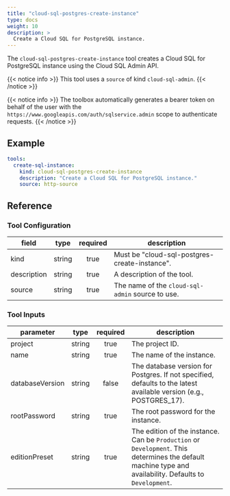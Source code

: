 ```yaml
---
title: "cloud-sql-postgres-create-instance"
type: docs
weight: 10
description: >
  Create a Cloud SQL for PostgreSQL instance.
---
```


The `cloud-sql-postgres-create-instance` tool creates a Cloud SQL for PostgreSQL instance using the Cloud SQL Admin API.

{{< notice info >}}
This tool uses a `source` of kind `cloud-sql-admin`.
{{< /notice >}}

{{< notice info >}}
The toolbox automatically generates a bearer token on behalf of the user with the `https://www.googleapis.com/auth/sqlservice.admin` scope to authenticate requests.
{{< /notice >}}

## Example

```yaml
tools:
  create-sql-instance:
    kind: cloud-sql-postgres-create-instance
    description: "Create a Cloud SQL for PostgreSQL instance."
    source: http-source
```

## Reference

### Tool Configuration

| **field**   | **type** | **required** | **description**                                                                                                  |
| ----------- | :------: | :----------: | ---------------------------------------------------------------------------------------------------------------- |
| kind        |  string  |     true     | Must be "cloud-sql-postgres-create-instance".                                                                   |
| description |  string  |     true     | A description of the tool.                                                                                       |
| source      |  string  |     true     | The name of the `cloud-sql-admin` source to use.                                                                 |

### Tool Inputs

| **parameter**     | **type** | **required** | **description**                                                                                                                                                    |
| ----------------- | :------: | :----------: | ------------------------------------------------------------------------------------------------------------------------------------------------------------------ |
| project           |  string  |     true     | The project ID.                                                                                                                                                    |
| name              |  string  |     true     | The name of the instance.                                                                                                                                          |
| databaseVersion   |  string  |    false     | The database version for Postgres. If not specified, defaults to the latest available version (e.g., POSTGRES_17).                                                   |
| rootPassword      |  string  |     true     | The root password for the instance.                                                                                                                                |
| editionPreset     |  string  |     true     | The edition of the instance. Can be `Production` or `Development`. This determines the default machine type and availability. Defaults to `Development`.             |
